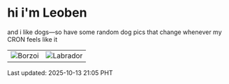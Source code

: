# hi i'm Leoben

and i like dogs—so have some random dog pics that change whenever my CRON feels like it

|  |  |
|--------|----------|
| ![Borzoi](https://random-dog-vercel.vercel.app/api/random-borzoi?v=1760360726) | ![Labrador](https://random-dog-vercel.vercel.app/api/random-labrador?v=1760360726) |

Last updated: 2025-10-13 21:05 PHT
